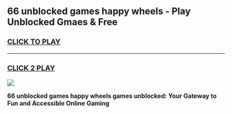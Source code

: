 
## 66 unblocked games happy wheels - Play Unblocked Gmaes & Free
<h3>
<a href="https://news.freeplayer.one?title=66_unblocked_games_happy_wheels&ref=23F">CLICK TO PLAY</a></h3>
<hr>

<h3>
<a href="https://news.freeplayer.one?title=66_unblocked_games_happy_wheels&ref=23F">CLICK 2 PLAY</a>
  
</h3>

<a href="https://news.freeplayer.one?title=66_unblocked_games_happy_wheels&ref=23F/"><img src="https://clearcache.store/games.png"></a>


**66 unblocked games happy wheels games unblocked: Your Gateway to Fun and Accessible Online Gaming**
